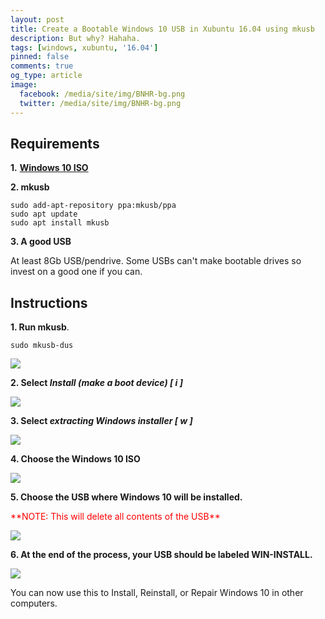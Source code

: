 ```yaml
---
layout: post
title: Create a Bootable Windows 10 USB in Xubuntu 16.04 using mkusb
description: But why? Hahaha.
tags: [windows, xubuntu, '16.04']
pinned: false
comments: true
og_type: article
image:
  facebook: /media/site/img/BNHR-bg.png
  twitter: /media/site/img/BNHR-bg.png
---
```


## Requirements
**1.** [**Windows 10 ISO**](https://www.microsoft.com/en-us/software-download/windows10ISO)

**2. mkusb**

```shell
sudo add-apt-repository ppa:mkusb/ppa
sudo apt update
sudo apt install mkusb
```

**3. A good USB**

At least 8Gb USB/pendrive. Some USBs can't make bootable drives so invest on a good one if you can.

## Instructions

**1. Run mkusb**.

```shell
sudo mkusb-dus
```

<img class="img-fluid" src="{{ site.baseurl }}/media/posts/2017-04-03-how-to-create-a-bootable-windows-10-usb-in-xubuntu-16.04-using-mkusb/mkusb-001.png">

**2. Select <em>Install (make a boot device) [ i ]</em>**

<img class="img-fluid" src="{{ site.baseurl }}/media/posts/2017-04-03-how-to-create-a-bootable-windows-10-usb-in-xubuntu-16.04-using-mkusb/mkusb-002.png">


**3. Select <em>extracting Windows installer [ w ]</em>**

<img class="img-fluid" src="{{ site.baseurl }}/media/posts/2017-04-03-how-to-create-a-bootable-windows-10-usb-in-xubuntu-16.04-using-mkusb/mkusb-003.png">

**4. Choose the Windows 10 ISO**

<img class="img-fluid" src="{{ site.baseurl }}/media/posts/2017-04-03-how-to-create-a-bootable-windows-10-usb-in-xubuntu-16.04-using-mkusb/mkusb-004.png">

**5. Choose the USB where Windows 10 will be installed.**
<p style="color: red;">**NOTE: This will delete all contents of the USB**</p>

<img class="img-fluid" src="{{ site.baseurl }}/media/posts/2017-04-03-how-to-create-a-bootable-windows-10-usb-in-xubuntu-16.04-using-mkusb/mkusb-005.png">

**6. At the end of the process, your USB should be labeled WIN-INSTALL.**

<img class="img-fluid" src="{{ site.baseurl }}/media/posts/2017-04-03-how-to-create-a-bootable-windows-10-usb-in-xubuntu-16.04-using-mkusb/mkusb-006.png">

You can now use this to Install, Reinstall, or Repair Windows 10 in other computers.
